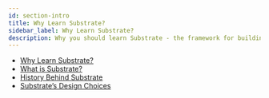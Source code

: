 ```yaml
---
id: section-intro
title: Why Learn Substrate?
sidebar_label: Why Learn Substrate?
description: Why you should learn Substrate - the framework for building blockchains.
---
```


- [Why Learn Substrate?](./Substrate/section1/intro.md)
- [What is Substrate?](./Substrate/section1/what-is-substrate.md)
- [History Behind Substrate](./Substrate/section1/substrate-history.md)
- [Substrate’s Design Choices](./Substrate/section1/substrate-design.md)